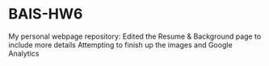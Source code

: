 # BAIS-HW6
My personal webpage repository:
Edited the Resume & Background page to include more details
Attempting to finish up the images and Google Analytics
